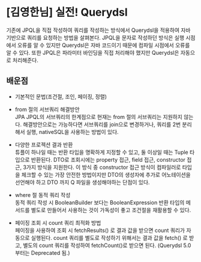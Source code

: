 # [김영한님] 실전! Querydsl
기존에 JPQL을 직접 작성하여 쿼리를 작성하는 방식에서 Querydsl을 적용하여 자바 기반으로 쿼리를 요청하는 방법을 살펴본다. JPQL을 문자로 작성하던 방식은 실행 시점에서 오류를 알 수 있지만 Querydsl은 자바 코드이기 때문에 컴파일 시점에서 오류를 알 수 있다. 또한 JPQL은 파라미터 바인딩을  직접 처리해야 했지만 Querydsl은 자동으로 처리해준다.

## 배운점
- 기본적인 문법(조건절, 조인, 페이징, 정렬)

- from 절의 서브쿼리 해결방안<br/>
JPA JPQL의 서브쿼리의 한계점으로 현재는 from 절의 서브쿼리는 지원하지 않는다. 해결방안으로는 가능하다면 서브쿼리를 join으로 
변경하거나, 쿼리를 2번 분리해서 실행, nativeSQL을 사용하는 방법이 있다.

- 다양한 프로젝션 결과 반환<br/>
튜플이 하나일 때는 반환 타입을 명확하게 지정할 수 있고, 둘 이상일 때는 Tuple 타입으로 반환된다. DTO로 조회시에는 property 접근, field 접근, constructor 접근, 3가지 방식을 지원한다. 이 방식 중 constructor 접근 방식이 컴파일러로 타입을 체크할 수 있는 가장 안전한 방법이지만 DTO의 생성자에 추가로 어노테이션을 선언해야 하고 DTO 까지 Q 파일을 생성해야하는 단점이 있다.

- where 절 동적 쿼리 작성<br/>
동적 쿼리 작성 시 BooleanBuilder 보다는 BooleanExpression 반환 타입의 메서드를 별도로 만들어서 사용하는 것이 가독성이 좋고 조건절을 재활용할 수 있다.

- 페이징 조회 시 count 쿼리 최적화 방법<br/>
페이징을 사용하여 조회 시 fetchResults() 로 결과 값을 받으면 count 쿼리가 자동으로 실행된다. count 쿼리를 별도로 작성하기 위해서는 결과 값을 fetch() 로 받고, 별도의 count 쿼리를 작성하여 fetchCount()로 받으면 된다. (Querydsl 5.0 부터는 Deprecated 됨.)
